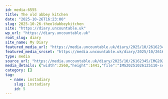 ```yaml
---
id: media-6555
title: The old abbey kitchen
date: "2025-10-26T16:23:00"
slug: 2025-10-26-theoldabbeykitchen
site: "https://diary.uncountable.uk"
wp_url: "https://diary.uncountable.uk"
root_slug: diary
site_name: My Diary
featured_media_url: "https://media.uncountable.uk/diary/2025/10/26162345/IMG20251026125110-scaled.webp"
featured_media_srcset: "https://media.uncountable.uk/diary/2025/10/26162345/IMG20251026125110-300x169.webp 300w, https://media.uncountable.uk/diary/2025/10/26162345/IMG20251026125110-1024x576.webp 1024w, https://media.uncountable.uk/diary/2025/10/26162345/IMG20251026125110-150x150.webp 150w, https://media.uncountable.uk/diary/2025/10/26162345/IMG20251026125110-640x360.webp 640w, https://media.uncountable.uk/diary/2025/10/26162345/IMG20251026125110-scaled.webp 2560w"
type: media
source_url: "https://media.uncountable.uk/diary/2025/10/26162345/IMG20251026125110-scaled.webp"
media_details: {"width":2560,"height":1441,"file":"IMG20251026125110-scaled.webp","filesize":256330,"sizes":{"medium":{"file":"IMG20251026125110-300x169.webp","width":300,"height":169,"filesize":17670,"mime_type":"image/webp","source_url":"https://media.uncountable.uk/diary/2025/10/26162345/IMG20251026125110-300x169.webp"},"large":{"file":"IMG20251026125110-1024x576.webp","width":1024,"height":576,"filesize":84064,"mime_type":"image/webp","source_url":"https://media.uncountable.uk/diary/2025/10/26162345/IMG20251026125110-1024x576.webp"},"thumbnail":{"file":"IMG20251026125110-150x150.webp","width":150,"height":150,"filesize":12994,"mime_type":"image/webp","source_url":"https://media.uncountable.uk/diary/2025/10/26162345/IMG20251026125110-150x150.webp"},"mobwidth":{"file":"IMG20251026125110-640x360.webp","width":640,"height":360,"filesize":45722,"mime_type":"image/webp","source_url":"https://media.uncountable.uk/diary/2025/10/26162345/IMG20251026125110-640x360.webp"},"full":{"file":"IMG20251026125110-scaled.webp","width":2560,"height":1441,"mime_type":"image/webp","source_url":"https://media.uncountable.uk/diary/2025/10/26162345/IMG20251026125110-scaled.webp"}},"image_meta":{"aperture":"0","credit":"","camera":"","caption":"","created_timestamp":"0","copyright":"","focal_length":"0","iso":"0","shutter_speed":"0","title":"","orientation":"0","keywords":[]},"original_image":"IMG20251026125110.webp"}
category: []
tag:
  - name: instadiary
    slug: instadiary
    id: 5
---
```


